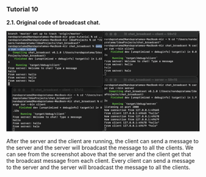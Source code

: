 ### Tutorial 10

**2.1. Original code of broadcast chat.** 

![Screenshot1.png](screenshot/Screenshot1.png)

After the server and the client are running, the client can send a message to the server and the server will broadcast the message to all the clients.
We can see from the screenshot above that the server and the client get that the broadcast message from each client. Every client can send a message to the server and the server will broadcast the message to all the clients.    


